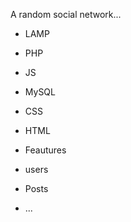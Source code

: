 A random social network...

- LAMP
 - PHP
 - JS
 - MySQL
 - CSS
 - HTML
 
- Feautures
 - users
 - Posts
 - ...
